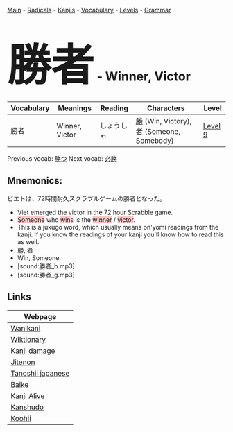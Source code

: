 <style> bigfont {font-size: 100px}</style>
[Main](../README.md) -
[Radicals](../radicals.md) -
[Kanjis](../kanjis.md) -
[Vocabulary](../vocabulary.md) -
[Levels](../levels.md) -
[Grammar](../grammar.md)
# <bigfont> 勝者</bigfont> - Winner, Victor 

| Vocabulary | Meanings | Reading | Characters | Level |
| --- | --- | --- | --- | --- |
| 勝者 | Winner, Victor | しょうしゃ |  [勝](../kanjis/勝.md) (Win, Victory), [者](../kanjis/者.md) (Someone, Somebody) | [Level 9](../levels/wk_level9.md) |

Previous vocab: [勝つ](勝つ.md) Next vocab: [必勝](必勝.md) 

## Mnemonics:
ビエトは、72時間耐久スクラブルゲームの勝者となった。
* Viet emerged the victor in the 72 hour Scrabble game.
* <span style="background-color:#ffcccb"> Someone</span> who <span style="background-color:#ffcccb"> win</span>s is the <span style="background-color:#ffcccb"> winner</span> / <span style="background-color:#ffcccb"> victor</span>.
* This is a jukugo word, which usually means on'yomi readings from the kanji. If you know the readings of your kanji you'll know how to read this as well.
* 勝, 者
* Win, Someone
* [sound:勝者_b.mp3]
* [sound:勝者_g.mp3]


## Links 

| Webpage |
| --- |
| [Wanikani          ](https://www.wanikani.com/kanji/勝者) |
| [Wiktionary        ](https://en.wiktionary.org/wiki/勝者) |
| [Kanji damage      ](http://www.kanjidamage.com/kanji/search?utf8=✓&q=勝者) |
| [Jitenon           ](https://jitenon.com/kanji/勝者) |
| [Tanoshii japanese ](https://www.tanoshiijapanese.com/dictionary/kanji.cfm?k=勝者) |
| [Baike             ](https://baike.baidu.com/item/勝者) |
| [Kanji Alive       ](https://app.kanjialive.com/勝者) |
| [Kanshudo          ](https://www.kanshudo.com/searchmn?q=勝者) |
| [Koohii            ](https://kanji.koohii.com/study/kanji/勝者) |
